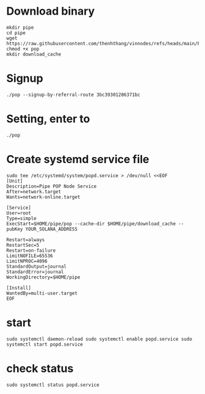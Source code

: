 # Download binary
```
mkdir pipe
cd pipe
wget https://raw.githubusercontent.com/thenhthang/vinnodes/refs/heads/main/Pipe/binary/pop
chmod +x pop
mkdir download_cache

```
# Signup
```
./pop --signup-by-referral-route 3bc39301286371bc
```
# Setting, enter to 
```
./pop
```

# Create systemd service file
```
sudo tee /etc/systemd/system/popd.service > /dev/null <<EOF
[Unit]
Description=Pipe POP Node Service
After=network.target
Wants=network-online.target

[Service]
User=root
Type=simple
ExecStart=$HOME/pipe/pop --cache-dir $HOME/pipe/download_cache --pubKey YOUR_SOLANA_ADDRESS

Restart=always
RestartSec=5
Restart=on-failure
LimitNOFILE=65536
LimitNPROC=4096
StandardOutput=journal
StandardError=journal
WorkingDirectory=$HOME/pipe

[Install]
WantedBy=multi-user.target
EOF
```
# start
``
sudo systemctl daemon-reload
sudo systemctl enable popd.service
sudo systemctl start popd.service
``
# check status
```
sudo systemctl status popd.service
```

